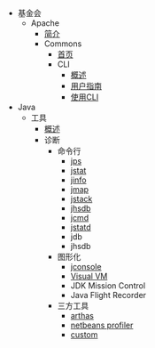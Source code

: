 <!-- docs/_sidebar.md -->

* 基金会
  * Apache
    * [简介](apache/apache.md)
    * Commons
      * [首页](apache/commons.md)
      * CLI
        * [概述](apache/cli/overview.md)
        * [用户指南](apache/cli/getting-started.md)
        * [使用CLI](apache/cli/using-cli.md)
* Java
  * 工具
    * [概述](java/tools/overview.md)
    * 诊断
      * 命令行
        * [jps](java/tools/cli/jps.md)
        * [jstat](java/tools/cli/jstat.md)
        * [jinfo](java/tools/cli/jinfo.md)
        * [jmap](java/tools/cli/jmap.md)
        * [jstack](java/tools/cli/jstack.md)
        * [jhsdb](java/tools/cli/jhsdb.md)
        * [jcmd](java/tools/cli/jcmd.md)
        * [jstatd](java/tools/cli/jstatd.md)
        * jdb
        * jhsdb
      * 图形化
        * [jconsole](java/tools/gui/jconsole.md)
        * [Visual VM](java/tools/gui/visual-vm.md)
        * JDK Mission Control
        * Java Flight Recorder
      * 三方工具
        * [arthas](java/tools/third/arthas.md)
        * [netbeans profiler](java/tools/third/netbeans-profiler.md)
        * [custom](java/tools/third/custom.md)

